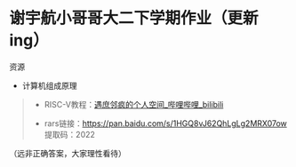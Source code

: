# 谢宇航小哥哥大二下学期作业（更新ing）

资源

* 计算机组成原理

>* RISC-V教程：[遇庶邻疯的个人空间_哔哩哔哩_bilibili](https://space.bilibili.com/22230617/?spm_id_from=333.999.0.0)
>
>* rars链接：https://pan.baidu.com/s/1HGQ8vJ62QhLgLg2MRX07ow 
>  提取码：2022 

（远非正确答案，大家理性看待）
